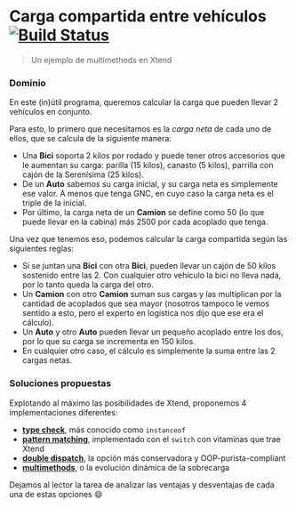 # Carga compartida entre vehículos [![Build Status](https://travis-ci.org/uqbar-paco/obj3-xtend-multiple-dispatch.svg?branch=master)](https://travis-ci.org/uqbar-paco/obj3-xtend-multiple-dispatch)
> Un ejemplo de multimethods en Xtend

### Dominio

En este (in)útil programa, queremos calcular la carga que pueden llevar 2 vehículos en conjunto. 

Para esto, lo primero que necesitamos es la _carga neta_ de cada uno de ellos, que se calcula de la siguiente manera:
- Una **Bici** soporta 2 kilos por rodado y puede tener otros accesorios que le aumentan su carga: parilla (15 kilos), canasto (5 kilos), parrilla con cajón de la Serenísima (25 kilos).
- De un **Auto** sabemos su carga inicial, y su carga neta es simplemente ese valor. A menos que tenga GNC, en cuyo caso la carga neta es el triple de la inicial.
- Por último, la carga neta de un **Camion** se define como 50 (lo que puede llevar en la cabina) más 2500 por cada acoplado que tenga.

Una vez que tenemos eso, podemos calcular la carga compartida según las siguientes reglas:
- Si se juntan una **Bici** con otra **Bici**, pueden llevar un cajón de 50 kilos sostenido entre las 2. Con cualquier otro vehículo la bici no lleva nada, por lo tanto queda la carga del otro.
- Un **Camion** con otro **Camion** suman sus cargas y las multiplican por la cantidad de acoplados que sea mayor (nosotros tampoco le vemos sentido a esto, pero el experto en logística nos dijo que ese era el cálculo).
- Un **Auto** y otro **Auto** pueden llevar un pequeño acoplado entre los dos, por lo que su carga se incrementa en 150 kilos.
- En cualquier otro caso, el cálculo es simplemente la suma entre las 2 cargas netas.

### Soluciones propuestas

Explotando al máximo las posibilidades de Xtend, proponemos 4 implementaciones diferentes:
- [**type check**](https://github.com/uqbar-paco/obj3-xtend-multiple-dispatch/tree/master/src/main/java/edu/unq/obj3/typecheck), más conocido como `instanceof`
- [**pattern matching**](https://github.com/uqbar-paco/obj3-xtend-multiple-dispatch/tree/master/src/main/java/edu/unq/obj3/patternmatching), implementado con el `switch` con vitaminas que trae Xtend
- [**double dispatch**](https://github.com/uqbar-paco/obj3-xtend-multiple-dispatch/tree/master/src/main/java/edu/unq/obj3/doubledispatch), la opción más conservadora y OOP-purista-compliant
- [**multimethods**](https://github.com/uqbar-paco/obj3-xtend-multiple-dispatch/tree/master/src/main/java/edu/unq/obj3/multimethods), o la evolución dinámica de la sobrecarga

Dejamos al lector la tarea de analizar las ventajas y desventajas de cada una de estas opciones :smile:
